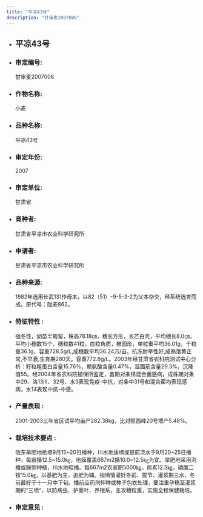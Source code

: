 ```yaml
---
title: "平凉43号"
description: "甘审麦2007006"
---
```

* ## 平凉43号
* ###  审定编号:  
   甘审麦2007006

*  ### 作物名称:  
   小麦

*   ###  品种名称: 
    平凉43号

*   ### 审定年份: 
    2007

*   ### 审定单位:  
    甘肃省

*   ### 育种者:  
    甘肃省平凉市农业科学研究所

*   ### 申请者:  
    甘肃省平凉市农业科学研究所

*   ### 品种来源:  
    1982年选用长武131作母本，以82（51）-9-5-3-2为父本杂交，经系统选育而成。原代号：陇麦862。

*   ### 特征特性 : 
    强冬性，幼苗半匍匐，株高78.18㎝，穗长方形，长芒白壳，平均穗长8.0㎝，平均小穗数15个，穗粒数41粒，白粒角质，椭园形，单粒重平均36.01g，千粒重36.1g，容重728.5g/L,成穗数平均36.24万/亩。抗冻耐旱性好,成熟落黄正常,不早衰,生育期280天。容重772.8g/L。2003年经甘肃省农科院测试中心分析：籽粒粗蛋白含量15.76%，赖氨酸含量0.47%，湿面筋含量29.3%，沉降值55。经2004年省农科院植保所鉴定，苗期对条锈混合菌感病，成株期对条中29、洛13Ⅲ、32号、水3表现免疫-中抗，对条中31号和混合菌均表现感病，水14表现中抗-中感。

*   ### 产量表现 : 
    2001-2003三年省区试平均亩产282.38kg，比对照西峰20号增产5.48%。

*   ### 栽培技术要点 : 
    陇东旱肥地抢墒9月15~20日播种，川水地适墒或提前浇水于9月20~25日播种，每亩播12.5~15.0㎏，地膜覆盖667m2播10.0~12.5㎏为宜。旱肥地采用沟播或膜侧种植，川水地畦播。每667m2农家肥5000㎏，尿素12.5㎏，磷酸二铵15.0㎏，以基肥为主，追肥为辅。视墒情灌好冬前、拔节、灌浆期三水，冬前最好于十一月中下旬。播前应药剂拌种或种子包衣处理，要注重孕穗至灌浆期的“三喷“，以防病虫、护茎叶、养根系，主攻穗粒重，实施全程保健栽培。

*   ### 审定意见 : 
    
